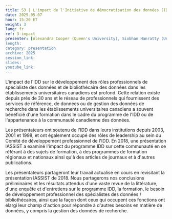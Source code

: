 ```yaml
---
title: S3 | L'impact de l'Initiative de démocratisation des données (IDD) dans les universités et collèges canadiens
date: 2025-05-07
hour: 15:20 ET
weight: 3
lang: fr
ref: 3-impact
presenter: [Alexandra Cooper (Queen's University), Siobhan Hanratty (University of New Brunswick), Liz Hill (Western University)]
length:
category: presentation
archive: 2025
session_link:
slides:
youtube_link:
---
```

L'impact de l'IDD sur le développement des rôles professionnels de spécialiste des données et de bibliothécaire des données dans les établissements universitaires canadiens est profond. Cette relation existe depuis près de 30 ans et le réseau de professionnels qui fournissent des services de référence, de données ou de gestion des données de recherche dans les établissements universitaires canadiens a souvent bénéficié d'une formation dans le cadre du programme de l'IDD ou de l'appartenance à la communauté canadienne des données.<!--more-->

Les présentateurs ont soutenu de l'IDD dans leurs institutions depuis 2003, 2001 et 1998, et ont également occupé des rôles de leadership au sein du Comité de développement professionnel de l'IDD. En 2018, une présentation IASSIST a examiné l'impact du programme IDD sur cette communauté en se référant à des sujets de formation, à des programmes de formation régionaux et nationaux ainsi qu'à des articles de journaux et à d'autres publications.

Les présentateurs partageront leur travail actualisé en cours en revisitant la présentation IASSIST de 2018. Nous partagerons nos conclusions préliminaires et les résultats attendus d'une vaste revue de la littérature, d'une enquête et d'entretiens sur le programme IDD, la formation, le besoin de développement professionnel des spécialistes des données / bibliothécaires, ainsi que la façon dont ceux qui occupent ces fonctions ont élargi leur champ d'action pour répondre à d'autres besoins en matière de données, y compris la gestion des données de recherche.

